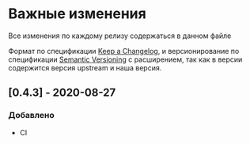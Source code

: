 # Важные изменения
Все изменения по каждому релизу содержаться в данном файле

Формат по спецификации [Keep a Changelog](https://keepachangelog.com/en/1.0.0/),
и версионирование по спецификации [Semantic Versioning](https://semver.org/spec/v2.0.0.html) 
с расширением, так как в версии содержится версия upstream и наша версия.

## [0.4.3] - 2020-08-27
### Добавлено
- CI 
